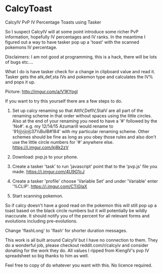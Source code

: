 # CalcyToast
CalcyIV PvP IV Percentage Toasts using Tasker

So I suspect CalcyIV will at some point introduce some richer PvP information, hopefully IV percentages and IV ranks. In the meantime I figured out a way to have tasker pop up a 'toast' with the scanned pokemons IV percentage.

Disclaimers: I am not good at programming, this is a hack, there will be lots of bugs etc....

What I do is have tasker check for a change in clipboard value and read it. Tasker gets the atk,def,sta IVs and pokemon type and calculates the IV% and pops it up.

Picture: http://imgur.com/a/V1KYpgl

If you want to try this yourself there are a few steps to do.

1. Set up calcy renaming so that AttIV,DefIV,StaIV are all part of the renaming scheme in that order without spaces using the little circles. Also at the end of your renaming you need to have a '#' followed by the 'No#'. e.g. my 12/14/15 Azumarill would rename to '91⑫⑭⑮37½BuIB#184' with my particular renaming scheme. Other schemes should be fine as long as you obey those rules and also don't use the little circle numbers for '#' anywhere else. https://i.imgur.com/kj8k2zV

2. Download: pvp.js to your phone.

3. Create a tasker 'task' to run 'javascript' point that to the 'pvp.js' file you made. https://i.imgur.com/4U9G1cJ

4. Create a tasker 'profile' choose 'Variable Set' and under 'Variable' enter '%CLIP'. https://i.imgur.com/CTiGlaX

5. Start scanning pokemon.

So if calcy doesn't have a good read on the pokemon this will still pop up a toast based on the black circle numbers but it will potentially be wildly inaccurate. It should notify you of the percent for all relevant forms and evolutions including pre-evolutions.

Change 'flashLong' to 'flash' for shorter duration messages.

This work is all built around CalcyIV but I have no connection to them. They do a wonderful job, please checkout reddit.com/r/calcyiv and consider donating for the work they do. All values I ripped from KiengIV's pvp IV spreadsheet so big thanks to him as well.

Feel free to copy of do whatever you want with this. No licence required.
